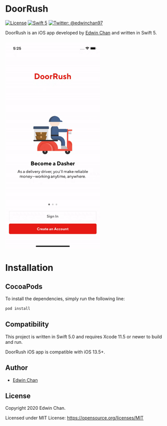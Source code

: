  # DoorRush

[![License](http://img.shields.io/badge/License-MIT-green.svg?style=flat)](https://github.com/Edwin97/DoorRush/blob/master/LICENSE)
[![Swift 5](https://img.shields.io/badge/Swift-5.0-orange.svg?style=flat)](https://swift.org)
[![Twitter: @edwinchan97](https://img.shields.io/badge/Contact-Twitter-blue.svg?style=flat)](https://twitter.com/edwinchan97)

DoorRush is an iOS app developed by [Edwin Chan](https://twitter.com/EdwinChan97) and written in Swift 5.

<h3>
<kbd><img src="screenshot.gif" width="300" alt="Screenshot of DoorRush iOS App" /></kbd>
</h3>

# Installation
## CocoaPods
To install the dependencies, simply run the following line:

```ruby
pod install
```



## Compatibility

This project is written in Swift 5.0 and requires Xcode 11.5 or newer to build and run.

DoorRush iOS app is compatible with iOS 13.5+.

## Author

* [Edwin Chan](https://twitter.com/EdwinChan97)

## License

Copyright 2020 Edwin Chan.

Licensed under MIT License: https://opensource.org/licenses/MIT
